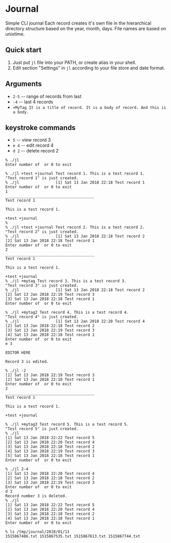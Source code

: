 # Journal

Simple CLI journal
Each record creates it's own file in the hierarchical directory structure based on the year, month, days.
File names are based on unixtime.

## Quick start

1. Just put ```jl``` file into your PATH, or create alias in your shell.
2. Edit section "Settings" in ```jl``` according to your file store and date format.

## Arguments
* ```2-5``` -- range of records from last
* ```-4``` -- last 4 records
* ```+MyTag It is a title of record. It is a body of record. And this is a body.```


## keystroke commands
* ```5``` -- view record 3
* ```e 4``` -- edit record 4
* ```d 2``` -- delete record 2

```
% ./jl
Enter number of  or 0 to exit

% ./jl +test +journal Test record 1. This is a test record 1.
"Test record 1" is just created.
% ./jl                [1] Sat 13 Jan 2018 22:18 Test record 1
Enter number of  or 0 to exit
1
_______________________________________
Test record 1

This is a test record 1.

+test +journal
%
% ./jl +test +journal Test record 2. This is a test record 2.
"Test record 2" is just created.
% ./jl                [1] Sat 13 Jan 2018 22:18 Test record 2
[2] Sat 13 Jan 2018 22:18 Test record 1
Enter number of  or 0 to exit
2
_______________________________________
Test record 1

This is a test record 1.

+test +journal
% ./jl +mytag Test record 3. This is a test record 3.
"Test record 3" is just created.
% ./jl                [1] Sat 13 Jan 2018 22:18 Test record 2
[2] Sat 13 Jan 2018 22:19 Test record 3
[3] Sat 13 Jan 2018 22:18 Test record 1
Enter number of  or 0 to exit

% ./jl +mytag2 Test record 4. This is a test record 4.
"Test record 4" is just created.
% ./jl                [1] Sat 13 Jan 2018 22:20 Test record 4
[2] Sat 13 Jan 2018 22:18 Test record 2
[3] Sat 13 Jan 2018 22:19 Test record 3
[4] Sat 13 Jan 2018 22:18 Test record 1
Enter number of  or 0 to exit
e 3

EDITOR HERE

Record 3 is edited.

% ./jl -2
[1] Sat 13 Jan 2018 22:19 Test record 3
[2] Sat 13 Jan 2018 22:18 Test record 1
Enter number of  or 0 to exit
2
_______________________________________
Test record 1

This is a test record 1.

+test +journal

% ./jl +mytag3 Test record 5. This is a test record 5.
"Test record 5" is just created.
% ./jl
[1] Sat 13 Jan 2018 22:22 Test record 5
[2] Sat 13 Jan 2018 22:20 Test record 4
[3] Sat 13 Jan 2018 22:18 Test record 2
[4] Sat 13 Jan 2018 22:19 Test record 3
[5] Sat 13 Jan 2018 22:18 Test record 1
Enter number of  or 0 to exit

% ./jl 2-4
[1] Sat 13 Jan 2018 22:20 Test record 4
[2] Sat 13 Jan 2018 22:18 Test record 2
[3] Sat 13 Jan 2018 22:19 Test record 3
Enter number of  or 0 to exit
d 3
Record number 3 is deleted.
% ./jl
[1] Sat 13 Jan 2018 22:22 Test record 5
[2] Sat 13 Jan 2018 22:20 Test record 4
[3] Sat 13 Jan 2018 22:18 Test record 2
[4] Sat 13 Jan 2018 22:18 Test record 1
Enter number of  or 0 to exit

% ls /tmp/journal/2018/01/13
1515867486.txt 1515867535.txt 1515867613.txt 1515867744.txt
```


